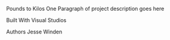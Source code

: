 Pounds to Kilos
One Paragraph of project description goes here

Built With
Visual Studios

Authors
Jesse Winden
